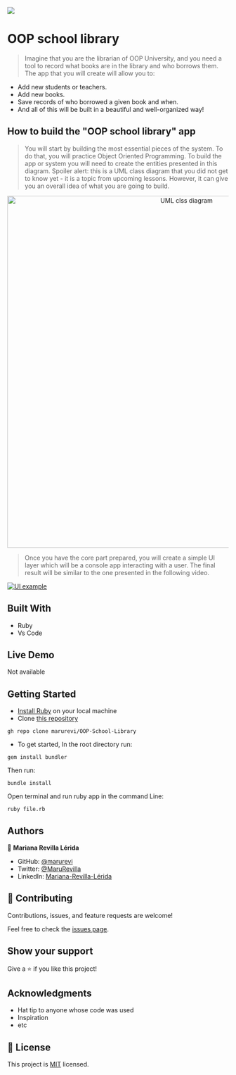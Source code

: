 ![](https://img.shields.io/badge/Microverse-blueviolet)

# OOP school library

> Imagine that you are the librarian of OOP University, and you need a tool to record what books are in the library and who borrows them. The app that you will create will allow you to:

- Add new students or teachers.
- Add new books.
- Save records of who borrowed a given book and when.
- And all of this will be built in a beautiful and well-organized way!

## How to build the "OOP school library" app
> You will start by building the most essential pieces of the system. To do that, you will practice Object Oriented Programming. To build the app or system you will need to create the entities presented in this diagram. Spoiler alert: this is a UML class diagram that you did not get to know yet - it is a topic from upcoming lessons. However, it can give you an overall idea of what you are going to build.

<p align="center">
  <img src="https://raw.githubusercontent.com/microverseinc/curriculum-ruby/main/oop/images/uml_class_diagram.png?token=GHSAT0AAAAAABQBCGV5A23LMKCG3SDRDRACYWVYIGQ" alt="UML clss diagram" width="800px" />
</p>

> Once you have the core part prepared, you will create a simple UI layer which will be a console app interacting with a user. The final result will be similar to the one presented in the following video.

[![UI example](https://img.youtube.com/vi/vkkgrhD6aXQ/0.jpg)](https://www.youtube.com/watch?v=vkkgrhD6aXQ)

## Built With

- Ruby
- Vs Code

## Live Demo

Not available
<!-- [Live Demo Link](https://livedemo.com) -->

## Getting Started

- [Install Ruby](https://www.ruby-lang.org/en/documentation/installation/) on your local machine
- Clone [this repository](https://github.com/marurevi/OOP-School-Library.git)

```
gh repo clone marurevi/OOP-School-Library
```
- To get started, In the root directory run:

```
gem install bundler
```

Then run:

```
bundle install
```

Open terminal and run ruby app in the command Line:

```
ruby file.rb
```


## Authors

👤 **Mariana Revilla Lérida**

- GitHub: [@marurevi](https://github.com/marurevi)
- Twitter: [@MaruRevilla](https://twitter.com/MaruRevilla)
- LinkedIn: [Mariana-Revilla-Lérida](https://linkedin.com/in/mariana-revilla-l%C3%A9rida-a12aba143)

## 🤝 Contributing

Contributions, issues, and feature requests are welcome!

Feel free to check the [issues page](../../issues/).

## Show your support

Give a ⭐️ if you like this project!

## Acknowledgments

- Hat tip to anyone whose code was used
- Inspiration
- etc

## 📝 License

This project is [MIT](./MIT.md) licensed.
